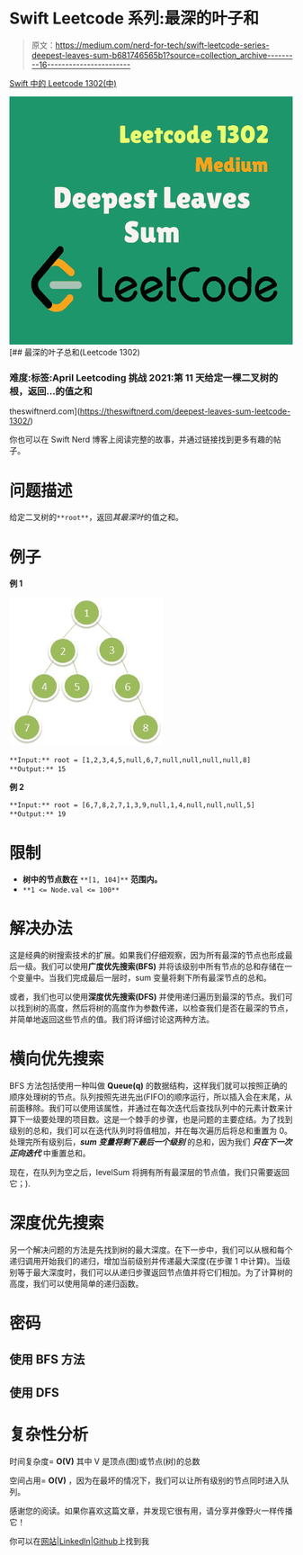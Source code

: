 # Swift Leetcode 系列:最深的叶子和

> 原文：<https://medium.com/nerd-for-tech/swift-leetcode-series-deepest-leaves-sum-b681746565b1?source=collection_archive---------16----------------------->

[Swift 中的 Leetcode 1302(中)](https://leetcode.com/explore/challenge/card/april-leetcoding-challenge-2021/594/week-2-april-8th-april-14th/3704/)

![](img/978e55490d6dbaed65e077b5ff393491.png)[](https://theswiftnerd.com/deepest-leaves-sum-leetcode-1302/) [## 最深的叶子总和(Leetcode 1302)

### 难度:标签:April Leetcoding 挑战 2021:第 11 天给定一棵二叉树的根，返回…的值之和

theswiftnerd.com](https://theswiftnerd.com/deepest-leaves-sum-leetcode-1302/) 

你也可以在 Swift Nerd 博客上阅读完整的故事，并通过链接找到更多有趣的帖子。

# 问题描述

给定二叉树的`**root**`，返回*其最深叶*的值之和。

# 例子

**例 1**

![](img/a8947c344d6a25799fffb320637e2cee.png)

```
**Input:** root = [1,2,3,4,5,null,6,7,null,null,null,null,8]
**Output:** 15
```

**例 2**

```
**Input:** root = [6,7,8,2,7,1,3,9,null,1,4,null,null,null,5]
**Output:** 19
```

# 限制

*   **树中的节点数在** `**[1, 104]**` **范围内。**
*   `**1 <= Node.val <= 100**`

# 解决办法

这是经典的树搜索技术的扩展。如果我们仔细观察，因为所有最深的节点也形成最后一级。我们可以使用**广度优先搜索(BFS)** 并将该级别中所有节点的总和存储在一个变量中。当我们完成最后一层时，sum 变量将剩下所有最深节点的总和。

或者，我们也可以使用**深度优先搜索(DFS)** 并使用递归遍历到最深的节点。我们可以找到树的高度，然后将树的高度作为参数传递，以检查我们是否在最深的节点，并简单地返回这些节点的值。我们将详细讨论这两种方法。

# 横向优先搜索

BFS 方法包括使用一种叫做 **Queue(q)** 的数据结构，这样我们就可以按照正确的顺序处理树的节点。队列按照先进先出(FIFO)的顺序运行，所以插入会在末尾，从前面移除。我们可以使用该属性，并通过在每次迭代后查找队列中的元素计数来计算下一级要处理的项目数。这是一个棘手的步骤，也是问题的主要症结。为了找到级别的总和，我们可以在迭代队列时将值相加，并在每次遍历后将总和重置为 0。处理完所有级别后，***sum 变量将剩下最后一个级别*** 的总和，因为我们 ***只在下一次正向迭代*** 中重置总和。

现在，在队列为空之后，levelSum 将拥有所有最深层的节点值，我们只需要返回它；).

# 深度优先搜索

另一个解决问题的方法是先找到树的最大深度。在下一步中，我们可以从根和每个递归调用开始我们的递归，增加当前级别并传递最大深度(在步骤 1 中计算)。当级别等于最大深度时，我们可以从递归步骤返回节点值并将它们相加。为了计算树的高度，我们可以使用简单的递归函数。

# 密码

## 使用 BFS 方法

## 使用 DFS

# 复杂性分析

时间复杂度= **O(V)** 其中 V 是顶点(图)或节点(树)的总数

空间占用= **O(V)** ，因为在最坏的情况下，我们可以让所有级别的节点同时进入队列。

感谢您的阅读。如果你喜欢这篇文章，并发现它很有用，请分享并像野火一样传播它！

你可以在[网站](https://theswiftnerd.com/)|[LinkedIn](https://www.linkedin.com/in/varunrathi28/)|[Github](https://github.com/varunrathi28)上找到我